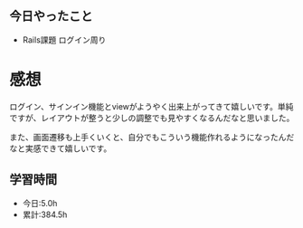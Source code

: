 ## 今日やったこと
- Rails課題 ログイン周り 
 
# 感想
ログイン、サインイン機能とviewがようやく出来上がってきて嬉しいです。単純ですが、レイアウトが整うと少しの調整でも見やすくなるんだなと思いました。

また、画面遷移も上手くいくと、自分でもこういう機能作れるようになったんだなと実感できて嬉しいです。

## 学習時間
- 今日:5.0h
- 累計:384.5h

